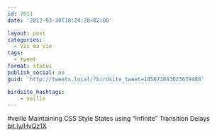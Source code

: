 ```yaml
---
id: 7611
date: '2012-03-30T10:24:28+02:00'

layout: post
categories:
  - Vis ma vie
tags:
  - tweet
format: status
publish_social: no
guid: 'http://tweets.local/?birdsite_tweet=185673843023679488'

birdsite_hashtags:
    - veille
---
```


\#veille Maintaining CSS Style States using “Infinite” Transition Delays [bit.ly/HvQz1X](http://bit.ly/HvQz1X)